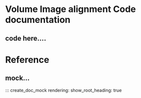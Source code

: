 # Volume Image alignment Code documentation


## code here....

# Reference


## mock...

::: create_doc_mock
    rendering:
        show_root_heading: true
